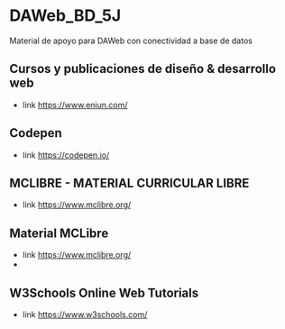 # DAWeb_BD_5J
Material de apoyo para DAWeb con conectividad a base de datos

## Cursos y publicaciones de diseño & desarrollo web
- link https://www.eniun.com/
## Codepen
- link https://codepen.io/
## MCLIBRE - MATERIAL CURRICULAR LIBRE
- link https://www.mclibre.org/

## Material MCLibre
- link https://www.mclibre.org/
- 
## W3Schools Online Web Tutorials
- link https://www.w3schools.com/
